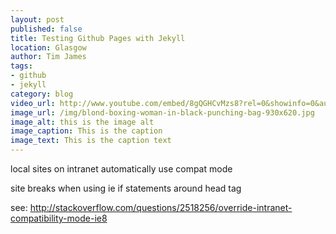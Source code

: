 ```yaml
---
layout: post
published: false
title: Testing Github Pages with Jekyll
location: Glasgow
author: Tim James
tags:
- github
- jekyll
category: blog
video_url: http://www.youtube.com/embed/8gQGHCvMzs8?rel=0&showinfo=0&autohide=1hd=1&wmode=transparent
image_url: /img/blond-boxing-woman-in-black-punching-bag-930x620.jpg
image_alt: this is the image alt
image_caption: This is the caption
image_text: This is the caption text
---
```


local sites on intranet automatically use compat mode

site breaks when using ie if statements around head tag



see: http://stackoverflow.com/questions/2518256/override-intranet-compatibility-mode-ie8

<!--excerpt-->